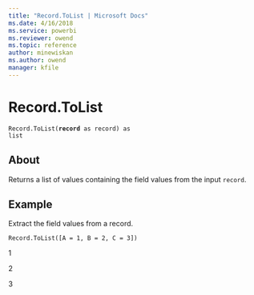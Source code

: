 ```yaml
---
title: "Record.ToList | Microsoft Docs"
ms.date: 4/16/2018
ms.service: powerbi
ms.reviewer: owend
ms.topic: reference
author: minewiskan
ms.author: owend
manager: kfile
---
```

# Record.ToList
<code>Record.ToList(**record** as record) as list</code>
## About
Returns a list of values containing the field values from the input <code>record</code>.

## Example 
Extract the field values from a record.

<code>Record.ToList([A = 1, B = 2, C = 3])</code>


1

2

3

